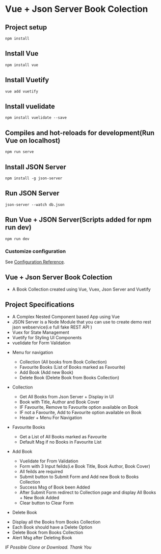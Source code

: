 # Vue + Json Server Book Colection

## Project setup

```
npm install
```

## Install Vue

```
npm install vue
```

## Install Vuetify

```
vue add vuetify
```

## Install vuelidate

```
npm install vuelidate --save
```

## Compiles and hot-reloads for development(Run Vue on localhost)

```
npm run serve
```

## Install JSON Server

```
npm install -g json-server
```

## Run JSON Server

```
json-server --watch db.json
```

## Run Vue + JSON Server(Scripts added for npm run dev)

```
npm run dev
```

### Customize configuration

See [Configuration Reference](https://cli.vuejs.org/config/).

## Vue + Json Server Book Colection

- A Book Collection created using Vue, Vuex, Json Server and Vuetify

## Project Specifications

- A Complex Nested Component based App using Vue
- JSON Server is a Node Module that you can use to create demo rest json webservice(i.e full fake REST API )
- Vuex for State Management
- Vuetify for Styling UI Components
- vuelidate for Form Validation

* Menu for navigation

  - Collection (All books from Book Collection)
  - Favourite Books (List of Books marked as Favourite)
  - Add Book (Add new Book)
  - Delete Book (Delete Book from Books Collection)

* Collection

  - Get All Books from Json Server + Display in UI
  - Book with Title, Author and Book Cover
  - IF Favourite, Remove to Favourite option available on Book
  - IF not a Favourite, Add to Favourite option available on Book
  - Header + Menu For Navigation

* Favourite Books

  - Get a List of All Books marked as Favourite
  - Default Msg if no Books in Favourite List

* Add Book

  - Vuelidate for From Validation
  - Form with 3 Input feilds(i.e Book Title, Book Author, Book Cover)
  - All feilds are required
  - Submit button to Submit Form and Add new Book to Books Collection
  - Success Msg of Book been Added
  - After Submit Form redirect to Collection page and display All Books + New Book Added
  - Clear button to Clear Form

* Delete Book

- Display all the Books from Books Collection
- Each Book should have a Delete Option
- Delete Book from Books Collection
- Alert Msg after Deleting Book


_IF Possible Clone or Download. Thank You_
